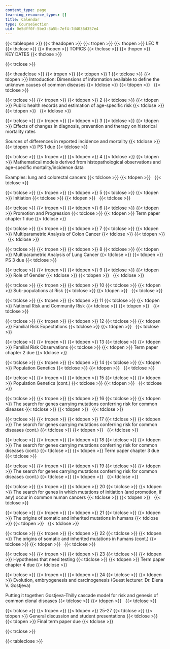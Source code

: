 ```yaml
---
content_type: page
learning_resource_types: []
title: Calendar
type: CourseSection
uid: 0e5dff0f-5be3-3a5b-7ef4-7d4036d357e4
---
```


{{< tableopen >}}
{{< theadopen >}}
{{< tropen >}}
{{< thopen >}}
LEC #
{{< thclose >}}
{{< thopen >}}
TOPICS
{{< thclose >}}
{{< thopen >}}
KEY DATES
{{< thclose >}}

{{< trclose >}}

{{< theadclose >}}
{{< tropen >}}
{{< tdopen >}}
1
{{< tdclose >}}
{{< tdopen >}}
Introduction: Dimensions of information available to define the unknown causes of common diseases
{{< tdclose >}}
{{< tdopen >}}
 
{{< tdclose >}}

{{< trclose >}}
{{< tropen >}}
{{< tdopen >}}
2
{{< tdclose >}}
{{< tdopen >}}
Public health records and estimation of age-specific risk
{{< tdclose >}}
{{< tdopen >}}
 
{{< tdclose >}}

{{< trclose >}}
{{< tropen >}}
{{< tdopen >}}
3
{{< tdclose >}}
{{< tdopen >}}
Effects of changes in diagnosis, prevention and therapy on historical mortality rates  
  
Sources of differences in reported incidence and mortality
{{< tdclose >}}
{{< tdopen >}}
PS 1 due
{{< tdclose >}}

{{< trclose >}}
{{< tropen >}}
{{< tdopen >}}
4
{{< tdclose >}}
{{< tdopen >}}
Mathematical models derived from histopathological observations and age-specific mortality/incidence data  
  
Examples: lung and colorectal cancers
{{< tdclose >}}
{{< tdopen >}}
 
{{< tdclose >}}

{{< trclose >}}
{{< tropen >}}
{{< tdopen >}}
5
{{< tdclose >}}
{{< tdopen >}}
Initiation
{{< tdclose >}}
{{< tdopen >}}
 
{{< tdclose >}}

{{< trclose >}}
{{< tropen >}}
{{< tdopen >}}
6
{{< tdclose >}}
{{< tdopen >}}
Promotion and Progression
{{< tdclose >}}
{{< tdopen >}}
Term paper chapter 1 due
{{< tdclose >}}

{{< trclose >}}
{{< tropen >}}
{{< tdopen >}}
7
{{< tdclose >}}
{{< tdopen >}}
Multiparametric Analysis of Colon Cancer
{{< tdclose >}}
{{< tdopen >}}
 
{{< tdclose >}}

{{< trclose >}}
{{< tropen >}}
{{< tdopen >}}
8
{{< tdclose >}}
{{< tdopen >}}
Multiparametric Analysis of Lung Cancer
{{< tdclose >}}
{{< tdopen >}}
PS 3 due
{{< tdclose >}}

{{< trclose >}}
{{< tropen >}}
{{< tdopen >}}
9
{{< tdclose >}}
{{< tdopen >}}
Role of Gender
{{< tdclose >}}
{{< tdopen >}}
 
{{< tdclose >}}

{{< trclose >}}
{{< tropen >}}
{{< tdopen >}}
10
{{< tdclose >}}
{{< tdopen >}}
Sub-populations at Risk
{{< tdclose >}}
{{< tdopen >}}
 
{{< tdclose >}}

{{< trclose >}}
{{< tropen >}}
{{< tdopen >}}
11
{{< tdclose >}}
{{< tdopen >}}
National Risk and Community Risk
{{< tdclose >}}
{{< tdopen >}}
 
{{< tdclose >}}

{{< trclose >}}
{{< tropen >}}
{{< tdopen >}}
12
{{< tdclose >}}
{{< tdopen >}}
Familial Risk Expectations
{{< tdclose >}}
{{< tdopen >}}
 
{{< tdclose >}}

{{< trclose >}}
{{< tropen >}}
{{< tdopen >}}
13
{{< tdclose >}}
{{< tdopen >}}
Familial Risk Observations
{{< tdclose >}}
{{< tdopen >}}
Term paper chapter 2 due
{{< tdclose >}}

{{< trclose >}}
{{< tropen >}}
{{< tdopen >}}
14
{{< tdclose >}}
{{< tdopen >}}
Population Genetics
{{< tdclose >}}
{{< tdopen >}}
 
{{< tdclose >}}

{{< trclose >}}
{{< tropen >}}
{{< tdopen >}}
15
{{< tdclose >}}
{{< tdopen >}}
Population Genetics (cont.)
{{< tdclose >}}
{{< tdopen >}}
 
{{< tdclose >}}

{{< trclose >}}
{{< tropen >}}
{{< tdopen >}}
16
{{< tdclose >}}
{{< tdopen >}}
The search for genes carrying mutations conferring risk for common diseases
{{< tdclose >}}
{{< tdopen >}}
 
{{< tdclose >}}

{{< trclose >}}
{{< tropen >}}
{{< tdopen >}}
17
{{< tdclose >}}
{{< tdopen >}}
The search for genes carrying mutations conferring risk for common diseases (cont.)
{{< tdclose >}}
{{< tdopen >}}
 
{{< tdclose >}}

{{< trclose >}}
{{< tropen >}}
{{< tdopen >}}
18
{{< tdclose >}}
{{< tdopen >}}
The search for genes carrying mutations conferring risk for common diseases (cont.)
{{< tdclose >}}
{{< tdopen >}}
Term paper chapter 3 due
{{< tdclose >}}

{{< trclose >}}
{{< tropen >}}
{{< tdopen >}}
19
{{< tdclose >}}
{{< tdopen >}}
The search for genes carrying mutations conferring risk for common diseases (cont.)
{{< tdclose >}}
{{< tdopen >}}
 
{{< tdclose >}}

{{< trclose >}}
{{< tropen >}}
{{< tdopen >}}
20
{{< tdclose >}}
{{< tdopen >}}
The search for genes in which mutations of initiation (and promotion, if any) occur in common human cancers
{{< tdclose >}}
{{< tdopen >}}
 
{{< tdclose >}}

{{< trclose >}}
{{< tropen >}}
{{< tdopen >}}
21
{{< tdclose >}}
{{< tdopen >}}
The origins of somatic and inherited mutations in humans
{{< tdclose >}}
{{< tdopen >}}
 
{{< tdclose >}}

{{< trclose >}}
{{< tropen >}}
{{< tdopen >}}
22
{{< tdclose >}}
{{< tdopen >}}
The origins of somatic and inherited mutations in humans (cont.)
{{< tdclose >}}
{{< tdopen >}}
 
{{< tdclose >}}

{{< trclose >}}
{{< tropen >}}
{{< tdopen >}}
23
{{< tdclose >}}
{{< tdopen >}}
Hypotheses that need testing
{{< tdclose >}}
{{< tdopen >}}
Term paper chapter 4 due
{{< tdclose >}}

{{< trclose >}}
{{< tropen >}}
{{< tdopen >}}
24
{{< tdclose >}}
{{< tdopen >}}
Evolution, embryogenesis and carcinogenesis (Guest lecturer: Dr. Elena V. Gostjeva)  
  
Putting it together: Gostjeva-Thilly cascade model for risk and genesis of common clonal diseases
{{< tdclose >}}
{{< tdopen >}}
 
{{< tdclose >}}

{{< trclose >}}
{{< tropen >}}
{{< tdopen >}}
25-27
{{< tdclose >}}
{{< tdopen >}}
General discussion and student presentations
{{< tdclose >}}
{{< tdopen >}}
Final term paper due
{{< tdclose >}}

{{< trclose >}}

{{< tableclose >}}